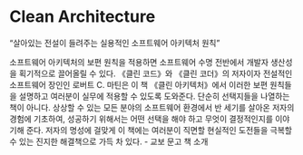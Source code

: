 # Clean Architecture

“살아있는 전설이 들려주는 실용적인 소프트웨어 아키텍처 원칙”

소프트웨어 아키텍처의 보편 원칙을 적용하면 소프트웨어 수명 전반에서 개발자 생산성을 획기적으로 끌어올릴 수 있다. 《클린 코드》와 《클린 코더》의 저자이자 전설적인 소프트웨어 장인인 로버트 C. 마틴은 이 책 《클린 아키텍처》에서 이러한 보편 원칙들을 설명하고 여러분이 실무에 적용할 수 있도록 도와준다.
단순히 선택지들을 나열하는 책이 아니다. 상상할 수 있는 모든 분야의 소프트웨어 환경에서 반 세기를 살아온 저자의 경험에 기초하여, 성공하기 위해서는 어떤 선택을 해야 하고 무엇이 결정적인지를 이야기해 준다. 저자의 명성에 걸맞게 이 책에는 여러분이 직면할 현실적인 도전들을 극복할 수 있는 진지한 해결책으로 가득 차 있다. - 교보 문고 책 소개

